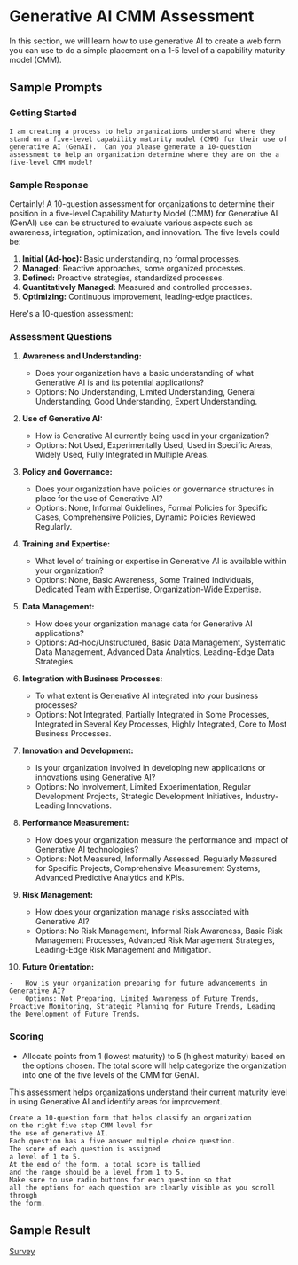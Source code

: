 # Generative AI CMM Assessment

In this section, we will learn how to use generative AI to create a web form you can use to do a simple placement on a 1-5 level of a capability maturity model (CMM).

## Sample Prompts

### Getting Started

```linenums="0"
I am creating a process to help organizations understand where they stand on a five-level capability maturity model (CMM) for their use of generative AI (GenAI).  Can you please generate a 10-question assessment to help an organization determine where they are on the a five-level CMM model?
```

### Sample Response

Certainly! A 10-question assessment for organizations to determine their position in a five-level Capability Maturity Model (CMM) for Generative AI (GenAI) use can be structured to evaluate various aspects such as awareness, integration, optimization, and innovation. The five levels could be:

1.  **Initial (Ad-hoc):** Basic understanding, no formal processes.
2.  **Managed:** Reactive approaches, some organized processes.
3.  **Defined:** Proactive strategies, standardized processes.
4.  **Quantitatively Managed:** Measured and controlled processes.
5.  **Optimizing:** Continuous improvement, leading-edge practices.

Here's a 10-question assessment:

### Assessment Questions

1.  **Awareness and Understanding:**

    -   Does your organization have a basic understanding of what Generative AI is and its potential applications?
    -   Options: No Understanding, Limited Understanding, General Understanding, Good Understanding, Expert Understanding.
2.  **Use of Generative AI:**

    -   How is Generative AI currently being used in your organization?
    -   Options: Not Used, Experimentally Used, Used in Specific Areas, Widely Used, Fully Integrated in Multiple Areas.
3.  **Policy and Governance:**

    -   Does your organization have policies or governance structures in place for the use of Generative AI?
    -   Options: None, Informal Guidelines, Formal Policies for Specific Cases, Comprehensive Policies, Dynamic Policies Reviewed Regularly.
4.  **Training and Expertise:**

    -   What level of training or expertise in Generative AI is available within your organization?
    -   Options: None, Basic Awareness, Some Trained Individuals, Dedicated Team with Expertise, Organization-Wide Expertise.
5.  **Data Management:**

    -   How does your organization manage data for Generative AI applications?
    -   Options: Ad-hoc/Unstructured, Basic Data Management, Systematic Data Management, Advanced Data Analytics, Leading-Edge Data Strategies.
6.  **Integration with Business Processes:**

    -   To what extent is Generative AI integrated into your business processes?
    -   Options: Not Integrated, Partially Integrated in Some Processes, Integrated in Several Key Processes, Highly Integrated, Core to Most Business Processes.
7.  **Innovation and Development:**

    -   Is your organization involved in developing new applications or innovations using Generative AI?
    -   Options: No Involvement, Limited Experimentation, Regular Development Projects, Strategic Development Initiatives, Industry-Leading Innovations.
8.  **Performance Measurement:**

    -   How does your organization measure the performance and impact of Generative AI technologies?
    -   Options: Not Measured, Informally Assessed, Regularly Measured for Specific Projects, Comprehensive Measurement Systems, Advanced Predictive Analytics and KPIs.
9.  **Risk Management:**

    -   How does your organization manage risks associated with Generative AI?
    -   Options: No Risk Management, Informal Risk Awareness, Basic Risk Management Processes, Advanced Risk Management Strategies, Leading-Edge Risk Management and Mitigation.
10.  **Future Orientation:**

    -   How is your organization preparing for future advancements in Generative AI?
    -   Options: Not Preparing, Limited Awareness of Future Trends, Proactive Monitoring, Strategic Planning for Future Trends, Leading the Development of Future Trends.

### Scoring

-   Allocate points from 1 (lowest maturity) to 5 (highest maturity) based on the options chosen. The total score will help categorize the organization into one of the five levels of the CMM for GenAI.

This assessment helps organizations understand their current maturity level in using Generative AI and identify areas for improvement.

```linenums="0"
Create a 10-question form that helps classify an organization
on the right five step CMM level for
the use of generative AI.
Each question has a five answer multiple choice question. 
The score of each question is assigned
a level of 1 to 5.
At the end of the form, a total score is tallied
and the range should be a level from 1 to 5.
Make sure to use radio buttons for each question so that
all the options for each question are clearly visible as you scroll through
the form.
```

## Sample Result

[Survey](genai-cmm-survey.html)